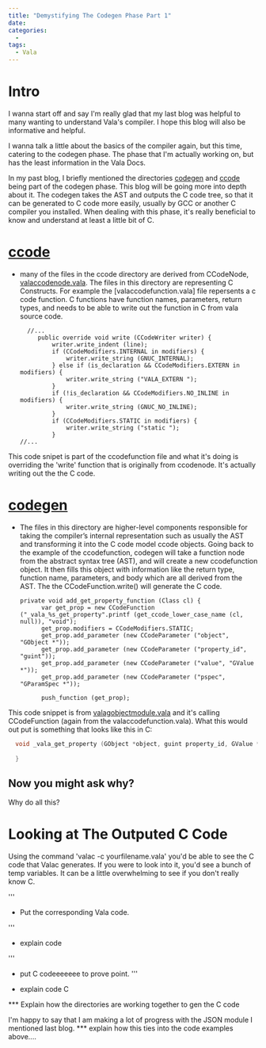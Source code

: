 ```yaml
---
title: "Demystifying The Codegen Phase Part 1"
date: 
categories:
  - 
tags:
  - Vala
---
```


# Intro

I wanna start off and say I'm really glad that my last blog was helpful to many wanting to understand Vala's compiler. I hope this blog will also be informative and helpful.

I wanna talk a little about the basics of the compiler again, but this time, catering to the codegen phase. The phase that I'm actually working on, but has the least information in the Vala Docs.

In my past blog, I briefly mentioned the directories [codegen][codegen] and [ccode][ccode] being part of the codegen phase. This blog will be going more into depth about it. The codegen takes the AST and outputs the C code tree, so that it can be generated to C code more easily, usually by GCC or another C compiler you installed. When dealing with this phase, it's really beneficial to know and understand at least a little bit of C.


# [ccode][ccode]
* many of the files in the ccode directory are derived from CCodeNode, [valaccodenode.vala][valaccodenode.vala].
The files in this directory are representing C Constructs. For example the [valaccodefunction.vala] file repersents a c code function. C functions have function names, parameters, return types, and needs to be able to write out the function in C from vala source code.
  
   ``` vala
     //...
    	public override void write (CCodeWriter writer) {
    		writer.write_indent (line);
    		if (CCodeModifiers.INTERNAL in modifiers) {
    			writer.write_string (GNUC_INTERNAL);
    		} else if (is_declaration && CCodeModifiers.EXTERN in modifiers) {
    			writer.write_string ("VALA_EXTERN ");
    		}
    		if (!is_declaration && CCodeModifiers.NO_INLINE in modifiers) {
    			writer.write_string (GNUC_NO_INLINE);
    		}
    		if (CCodeModifiers.STATIC in modifiers) {
    			writer.write_string ("static ");
    		}
   //...
   ```
  
This code snipet is part of the ccodefunction file and what it's doing is overriding the 'write' function that is originally from ccodenode. It's actually writing out the the C code. 


# [codegen][codegen]
* The files in this directory are higher-level components responsible for taking the compiler’s internal representation such as usually the AST and transforming it into the C code model ccode objects.
Going back to the example of the ccodefunction, codegen will take a function node from the abstract syntax tree (AST), and will create a new ccodefunction object. It then fills this object with information like the return type, function name, parameters, and body which are all derived from the AST. The the CCodeFunction.write() will generate the C code.

  ``` vala
  private void add_get_property_function (Class cl) {
  		var get_prop = new CCodeFunction ("_vala_%s_get_property".printf (get_ccode_lower_case_name (cl, null)), "void");
  		get_prop.modifiers = CCodeModifiers.STATIC;
  		get_prop.add_parameter (new CCodeParameter ("object", "GObject *"));
  		get_prop.add_parameter (new CCodeParameter ("property_id", "guint"));
  		get_prop.add_parameter (new CCodeParameter ("value", "GValue *"));
  		get_prop.add_parameter (new CCodeParameter ("pspec", "GParamSpec *"));
  
  		push_function (get_prop);
  
  ```
  
This code snippet is from [valagobjectmodule.vala][valagobjectmodule.vala] and it's calling CCodeFunction (again from the valaccodefunction.vala).  What this would out put is something that looks like this in C:

  ``` C
    void _vala_get_property (GObject *object, guint property_id, GValue *value, GParamSpec *pspec ) {
        
    }
  ``` 

## Now you might ask why?
Why do all this? 



# Looking at The Outputed C Code
Using the command 'valac -c yourfilename.vala' you'd be able to see the C code that Valac generates. If you were to look into it, you'd see a bunch of temp variables. It can be a little overwhelming to see if you don't really know C. 


'''
* Put the corresponding Vala code.

'''
* explain code

''' 
* put C codeeeeeee to prove point. 
'''

* explain code C

*** Explain how the directories are working together to gen the C code


I'm happy to say that I am making a lot of progress with the JSON module I mentioned last blog. *** explain how this ties into the code examples above....


[ccode]: https://gitlab.gnome.org/GNOME/vala/-/tree/main/ccode?ref_type=heads
[codegen]: https://gitlab.gnome.org/GNOME/vala/-/tree/main/codegen?ref_type=heads
[valaccodenode.vala]: https://gitlab.gnome.org/AlleyChaggar/vala/-/blob/main/ccode/valaccodenode.vala?ref_type=heads
[valagobjectmodule.vala]: https://gitlab.gnome.org/AlleyChaggar/vala/-/blob/main/codegen/valagobjectmodule.vala?ref_type=heads
